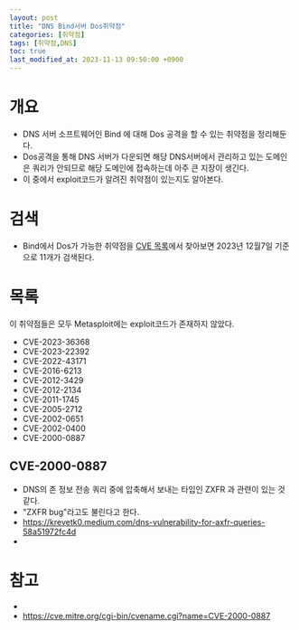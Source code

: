 ```yaml
---
layout: post
title: "DNS Bind서버 Dos취약점"
categories: [취약점]
tags: [취약점,DNS]
toc: true
last_modified_at: 2023-11-13 09:50:00 +0900
---
```


# 개요
- DNS 서버 소프트웨어인 Bind 에 대해 Dos 공격을 할 수 있는 취약점을 정리해둔다. 
- Dos공격을 통해 DNS 서버가 다운되면 해당 DNS서버에서 관리하고 있는 도메인은 쿼리가 안되므로 해당 도메인에 접속하는데 아주 큰 지장이 생긴다. 
- 이 중에서 exploit코드가 알려진 취약점이 있는지도 알아본다. 

# 검색
- Bind에서 Dos가 가능한 취약점을 [CVE 목록](https://cve.mitre.org/cgi-bin/cvekey.cgi?keyword=bind+dos)에서 찾아보면 2023년 12월7일 기준으로 11개가 검색된다. 

# 목록
이 취약점들은 모두 Metasploit에는 exploit코드가 존재하지 않았다. 
- CVE-2023-36368
- CVE-2023-22392
- CVE-2022-43171
- CVE-2016-6213
- CVE-2012-3429
- CVE-2012-2134
- CVE-2011-1745
- CVE-2005-2712
- CVE-2002-0651
- CVE-2002-0400
- CVE-2000-0887

## CVE-2000-0887
- DNS의 존 정보 전송 쿼리 중에 압축해서 보내는 타입인 ZXFR 과 관련이 있는 것 같다. 
- "ZXFR bug"라고도 불린다고 한다. 
- https://krevetk0.medium.com/dns-vulnerability-for-axfr-queries-58a51972fc4d
- 

# 참고 
- 
- https://cve.mitre.org/cgi-bin/cvename.cgi?name=CVE-2000-0887